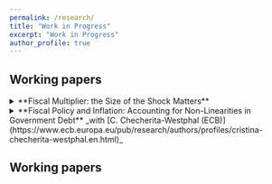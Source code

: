 ```yaml
---
permalink: /research/
title: "Work in Progress"
excerpt: "Work in Progress"
author_profile: true
---
```


## Working papers
<details> <summary> **Fiscal Multiplier: the Size of the Shock Matters**  </summary>
    <p>
This paper studies the impact of the sign and magnitude of fiscal shocks on the fiscal multiplier. Through a theoretical examination, it highlights the significance of both the sign and magnitude of the shock in determining the multiplier. The study introduces a new empirical methodology, the Local Linear Local Projection, to detect complex non-linear patterns. When applied to US data, the methodology reveals that the degree of nonlinearity captured in the data varies with the identification strategy employed. Notably, zero does not appear to be a significant tipping point in the nonlinearity of the fiscal multiplier.<br>
Draft available on demand.
    </p>
    </details>


<details> <summary> **Fiscal Policy and Inflation: Accounting for Non-Linearities in Government Debt** _with [C. Checherita-Westphal (ECB)](https://www.ecb.europa.eu/pub/research/authors/profiles/cristina-checherita-westphal.en.html)_ </summary>
    <p>
This paper investigates the interplay between discretionary fiscal policy and inflation in the euro area, emphasizing the role of public debt levels in modulating this relationship. It explores how fiscal expansions or contractions influence inflationary pressures, particularly under varying debt conditions. The analysis reveals that fiscal policy’s effect on inflation is non-linear, with debt levels significantly affecting the inflationary outcome of fiscal measures. High debt levels tend to amplify the inflation response to fiscal expansions, a finding that holds under multiple analytical frameworks and robustness checks. This paper contributes to the empirical literature by highlighting the critical role of fiscal policy, especially in high-debt environments, and its implications for inflation dynamics in the euro area.
<br>[Link to the working paper.](https://www.ecb.europa.eu/pub/pdf/scpwps/ecb.wp2996~5e4df9c08d.en.pdf)
    </p>
    </details>

## Working papers
